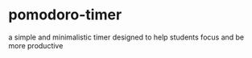 # pomodoro-timer
a simple and minimalistic timer designed to help students focus and be more productive
